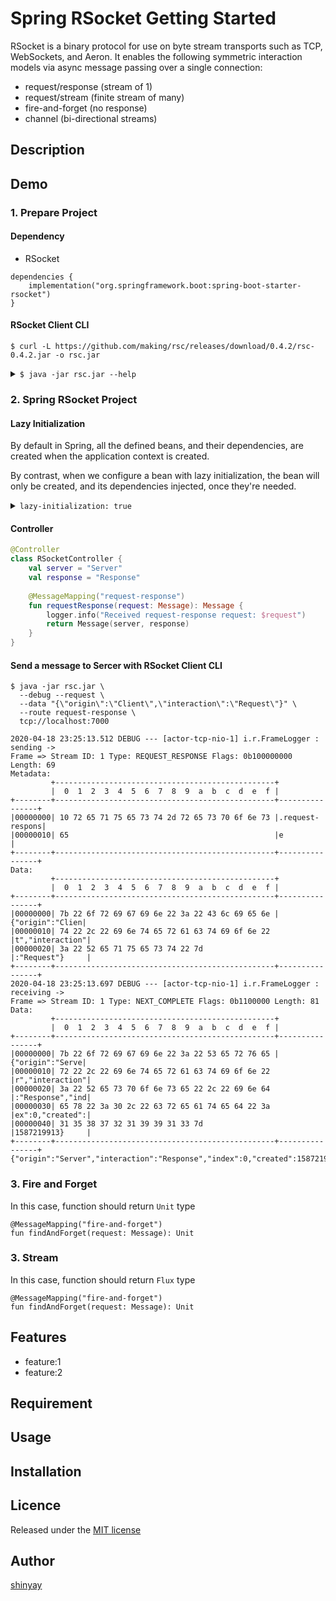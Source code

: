# Spring RSocket Getting Started

RSocket is a binary protocol for use on byte stream transports such as TCP, WebSockets, and Aeron.
It enables the following symmetric interaction models via async message passing over a single connection:

- request/response (stream of 1)
- request/stream (finite stream of many)
- fire-and-forget (no response)
- channel (bi-directional streams)

## Description

## Demo
### 1. Prepare Project
#### Dependency

- RSocket
```
dependencies {
	implementation("org.springframework.boot:spring-boot-starter-rsocket")
}
```

#### RSocket Client CLI

```
$ curl -L https://github.com/making/rsc/releases/download/0.4.2/rsc-0.4.2.jar -o rsc.jar
```

<details>
<summary><code>$ java -jar rsc.jar --help</code></summary>
<pre>
<code>
$ java -jar rsc.jar --help

usage: rsc Uri [Options]

Non-option arguments:
[String: Uri]

Option                              Description
------                              -----------
--channel                           Shortcut of --im REQUEST_CHANNEL
-d, --data [String]                 Data. Use '-' to read data from
                                      standard input. (default: )
--dataMimeType, --dmt [String]      MimeType for data (default:
                                      application/json)
--debug                             Enable FrameLogger
--delayElements [Long]              Enable delayElements(delay) in milli
                                      seconds
--fnf                               Shortcut of --im FIRE_AND_FORGET
--help                              Print help
--im, --interactionModel            InteractionModel (default:
  [InteractionModel]                  REQUEST_RESPONSE)
--limitRate [Integer]               Enable limitRate(rate)
--log [String]                      Enable log()
-m, --metadata [String]             Metadata (default: )
--metadataMimeType, --mmt [String]  MimeType for metadata (default:
                                      text/plain)
-q, --quiet                         Disable the output on next
-r, --route [String]                Routing Metadata Extension
--request                           Shortcut of --im REQUEST_RESPONSE
--resume [Integer]                  Enable resume. Resume session duration
                                      can be configured in seconds. Unless
                                      the duration is specified, the
                                      default value (2min) is used.
-s, --setup [String]                Setup payload
--show-system-properties            Show SystemProperties for troubleshoot
--stacktrace                        Show Stacktrace when an exception
                                      happens
--stream                            Shortcut of --im REQUEST_STREAM
--take [Integer]                    Enable take(n)
-v, --version                       Print version
-w, --wiretap                       Enable wiretap
</code>
</pre>
</details>

### 2. Spring RSocket Project
#### Lazy Initialization
By default in Spring, all the defined beans, and their dependencies, are created when the application context is created.

By contrast, when we configure a bean with lazy initialization, the bean will only be created, and its dependencies injected, once they're needed.

<details>
<summary><code>lazy-initialization: true</code></summary>
<pre><code>
spring:
  main:
    lazy-initialization: true
</code></pre>
</details>

#### Controller
```kotlin
@Controller
class RSocketController {
    val server = "Server"
    val response = "Response"
    
    @MessageMapping("request-response")
    fun requestResponse(request: Message): Message {
        logger.info("Received request-response request: $request")
        return Message(server, response)
    }
}
```

#### Send a message to Sercer with RSocket Client CLI
```
$ java -jar rsc.jar \
  --debug --request \
  --data "{\"origin\":\"Client\",\"interaction\":\"Request\"}" \
  --route request-response \
  tcp://localhost:7000
```
```
2020-04-18 23:25:13.512 DEBUG --- [actor-tcp-nio-1] i.r.FrameLogger : sending ->
Frame => Stream ID: 1 Type: REQUEST_RESPONSE Flags: 0b100000000 Length: 69
Metadata:
         +-------------------------------------------------+
         |  0  1  2  3  4  5  6  7  8  9  a  b  c  d  e  f |
+--------+-------------------------------------------------+----------------+
|00000000| 10 72 65 71 75 65 73 74 2d 72 65 73 70 6f 6e 73 |.request-respons|
|00000010| 65                                              |e               |
+--------+-------------------------------------------------+----------------+
Data:
         +-------------------------------------------------+
         |  0  1  2  3  4  5  6  7  8  9  a  b  c  d  e  f |
+--------+-------------------------------------------------+----------------+
|00000000| 7b 22 6f 72 69 67 69 6e 22 3a 22 43 6c 69 65 6e |{"origin":"Clien|
|00000010| 74 22 2c 22 69 6e 74 65 72 61 63 74 69 6f 6e 22 |t","interaction"|
|00000020| 3a 22 52 65 71 75 65 73 74 22 7d                |:"Request"}     |
+--------+-------------------------------------------------+----------------+
2020-04-18 23:25:13.697 DEBUG --- [actor-tcp-nio-1] i.r.FrameLogger : receiving ->
Frame => Stream ID: 1 Type: NEXT_COMPLETE Flags: 0b1100000 Length: 81
Data:
         +-------------------------------------------------+
         |  0  1  2  3  4  5  6  7  8  9  a  b  c  d  e  f |
+--------+-------------------------------------------------+----------------+
|00000000| 7b 22 6f 72 69 67 69 6e 22 3a 22 53 65 72 76 65 |{"origin":"Serve|
|00000010| 72 22 2c 22 69 6e 74 65 72 61 63 74 69 6f 6e 22 |r","interaction"|
|00000020| 3a 22 52 65 73 70 6f 6e 73 65 22 2c 22 69 6e 64 |:"Response","ind|
|00000030| 65 78 22 3a 30 2c 22 63 72 65 61 74 65 64 22 3a |ex":0,"created":|
|00000040| 31 35 38 37 32 31 39 39 31 33 7d                |1587219913}     |
+--------+-------------------------------------------------+----------------+
{"origin":"Server","interaction":"Response","index":0,"created":1587219913}
```

### 3. Fire and Forget
In this case, function should return `Unit` type
```
@MessageMapping("fire-and-forget")
fun findAndForget(request: Message): Unit
```

### 3. Stream
In this case, function should return `Flux` type
```
@MessageMapping("fire-and-forget")
fun findAndForget(request: Message): Unit
```



## Features

- feature:1
- feature:2

## Requirement

## Usage

## Installation

## Licence

Released under the [MIT license](https://gist.githubusercontent.com/shinyay/56e54ee4c0e22db8211e05e70a63247e/raw/34c6fdd50d54aa8e23560c296424aeb61599aa71/LICENSE)

## Author

[shinyay](https://github.com/shinyay)
